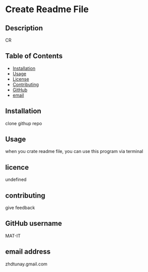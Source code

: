 
# Create Readme File

## Description
CR

## Table of Contents
- [Installation](#installation)
- [Usage](#usage)
- [License](#license)
- [Contributing](#contributing)
- [GitHub ](#github)
- [email ](#email)

## Installation
clone githup repo

## Usage
when you crate readme file, you can use this program via terminal

## licence
undefined

## contributing
give feedback

## GitHub username
MAT-IT

## email address
zhdtunay.gmail.com
